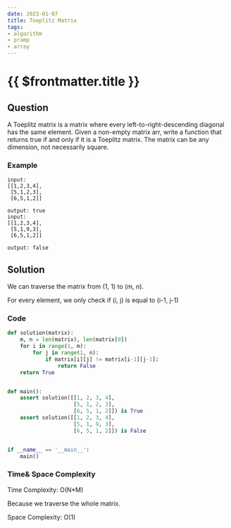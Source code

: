 ```yaml
---
date: 2023-01-07
title: Toeplitz Matrix
tags:
- algorithm
- pramp 
- array
---
```

# {{ $frontmatter.title }}

## Question

A Toeplitz matrix is a matrix where every left-to-right-descending diagonal has the same element.
Given a non-empty matrix arr, write a function that returns true if and only if it is a Toeplitz matrix.
The matrix can be any dimension, not necessarily square.


### Example
```
input:  
[[1,2,3,4],
 [5,1,2,3],
 [6,5,1,2]]

output: true
input:  
[[1,2,3,4],
 [5,1,9,3],
 [6,5,1,2]]

output: false

```

## Solution 

We can traverse the matrix from (1, 1) to (m, n).

For every element, we only check if (i, j) is equal to (i-1, j-1)




### Code
```python
def solution(matrix):
    m, n = len(matrix), len(matrix[0])
    for i in range(1, m):
        for j in range(1, n):
            if matrix[i][j] != matrix[i-1][j-1]:
                return False
    return True


def main():
    assert solution([[1, 2, 3, 4],
                     [5, 1, 2, 3],
                     [6, 5, 1, 2]]) is True
    assert solution([[1, 2, 3, 4],
                     [5, 1, 9, 3],
                     [6, 5, 1, 2]]) is False


if __name__ == '__main__':
    main()

```

### Time& Space Complexity

Time Complexity: O(N*M)

Because we traverse the whole matrix.

Space Complexity: O(1)











